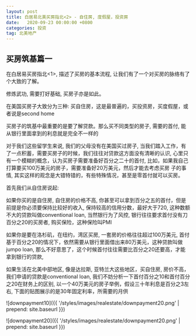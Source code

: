 ```yaml
---
layout: post
title: 白居易北美买房指北<2> - 自住房, 度假屋，投资房
date:   2020-09-23 00:00:00 +0800
categories: 投资
tag: 北美地产
---
```



<h2>买房筑基篇一</h2>

在白居易买房指北<1>, 描述了买房的基本流程, 让我们有了一个对买房的脉络有了个大致的了解。

修炼武功, 需要打好基础, 买房子亦是如此。   

在美国买房子大致分为三种: 买自住房，这是最普遍的，买投资房，买度假屋，或者说是second home

买房子的筑基中最重要的是要了解贷款。那么买不同类型的房子, 需要的首付, 能从银行里面拿到的利息就是完全不一样的

对于我们这些留学生来说, 我们的父母没有在美国买过房子, 当我们踏入工作，有了一点积蓄，需要买房子的时候，我们往往对贷款这方面没有清晰的认识, 心里只有一个模糊的概念，认为买房子需要准备好百分之二十的首付, 比如，如果我自己打算要买100万美元的房子，需要准备好20万美元，然后才能去考虑买房
子的事情, 其实这样的观念是大错特错的，有些特殊情况，甚至是零首付就可以买房。

首先我们从自住房说起:

如果你买的是自住房, 自住房的价格不高, 你甚至可以拿到百分之五的首付，但是前提是你必须要保持比较好的收入, 保持较高的信用分数，最好大于720,
这种数额不大的贷款叫做conventional loan, 当然银行为了风控, 银行往往要求首付没有刀百分之20的买房者, 购买保险，这种保险叫PMI

如果你是要在洛杉矶，在纽约，湾区买房, 一套房的价格往往超过100万美元, 首付基于百分之20的情况下，依然需要从银行里面借出来80万美元，这种贷款叫做jumpo loan, 那么不好意思了，这个时候首付往往需要比百分之20还要高，才能拿到银行的贷款,

如果生活在北美中部地区, 像是达拉斯, 亚特兰大这些地区，买自住房, 房价不高，我们申请的贷款是conventional loan, 我们不妨分析一下首付百分之10和首付百分之20在财务上的区别, 以一个40万美元的房子举例，假设三十年利息是百分之3左右, 下面的贴图展示的是30年固定利率，所需要的月供

<!-- <p align="center">
  <img src="styles/images/realestate/downpayment20.png" />
</p> -->
![downpayment10]({{ '/styles/images/realestate/downpayment20.png' | prepend: site.baseurl }})  
  
![downpayment20]({{ '/styles/images/realestate/downpayment20.png' | prepend: site.baseurl }})






    
                


